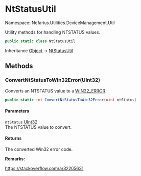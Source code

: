 # NtStatusUtil

Namespace: Nefarius.Utilities.DeviceManagement.Util

Utility methods for handling NTSTATUS values.

```csharp
public static class NtStatusUtil
```

Inheritance [Object](https://docs.microsoft.com/en-us/dotnet/api/system.object) → [NtStatusUtil](./nefarius.utilities.devicemanagement.util.ntstatusutil.md)

## Methods

### <a id="methods-convertntstatustowin32error"/>**ConvertNtStatusToWin32Error(UInt32)**

Converts an NTSTATUS value to a [WIN32_ERROR](./windows.win32.foundation.win32_error.md).

```csharp
public static int ConvertNtStatusToWin32Error(uint ntStatus)
```

#### Parameters

`ntStatus` [UInt32](https://docs.microsoft.com/en-us/dotnet/api/system.uint32)<br>
The NTSTATUS value to convert.

#### Returns

The converted Win32 error code.

**Remarks:**

https://stackoverflow.com/a/32205631
